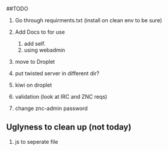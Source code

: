 ##TODO

1. Go through requirments.txt (install on clean env to be sure)
1. Add Docs to for use

    1. add self.
    1. using webadmin

1. move to Droplet
1. put twisted server in different dir?
1. kiwi on droplet
1. validation (look at IRC and ZNC reqs)
1. change znc-admin password

## Uglyness to clean up (not today)

1. js to seperate file